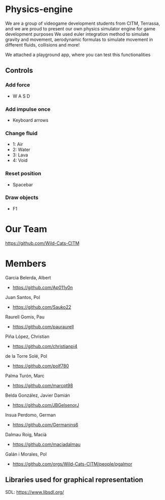 # Physics-engine
We are a group of videogame development students from CITM, Terrassa, and we are proud to present our own physics simulator engine for game development purposes
We used euler integration method to simulate gravity and movement, aerodynamic formulas to simulate movement in different fluids, collisions and more!

We attached a playground app, where you can test this functionalities
## Controls
### Add force
* W A S D
### Add impulse once
* Keyboard arrows
### Change fluid
* 1: Air
* 2: Water
* 3: Lava
* 4: Void
### Reset position
* Spacebar
### Draw objects
* F1

# Our Team
https://github.com/Wild-Cats-CITM
# Members
Garcia Belerda, Albert
* https://github.com/Ap011y0n

Juan Santos, Pol 
* https://github.com/Sauko22

Raurell Gomis, Pau
* https://github.com/pauraurell

Piña López, Christian
* https://github.com/christianpi4

de la Torre Solé, Pol
* https://github.com/polf780

Palma Turón, Marc
* https://github.com/marcpt98

Belda González, Javier Damián
* https://github.com/JBGelsenorJ

Insua Perdomo, German
* https://github.com/Germanins6

Dalmau Roig, Macià
* https://github.com/maciadalmau

Galán i Morales, Pol
* https://github.com/orgs/Wild-Cats-CITM/people/pgalmor

## Libraries used for graphical representation
SDL: https://www.libsdl.org/
